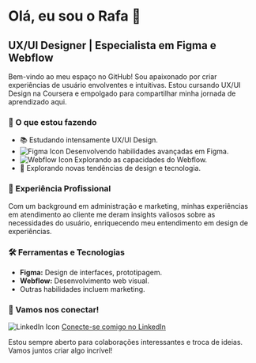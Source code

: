 # Olá, eu sou o Rafa 👋

## UX/UI Designer | Especialista em Figma e Webflow

Bem-vindo ao meu espaço no GitHub! Sou apaixonado por criar experiências de usuário envolventes e intuitivas. Estou cursando UX/UI Design na Coursera e empolgado para compartilhar minha jornada de aprendizado aqui.

### 🌱 O que estou fazendo
- 📚 Estudando intensamente UX/UI Design.
- ![Figma Icon](https://img.shields.io/badge/Figma-F24E1E?style=for-the-badge&logo=Figma&logoColor=white) Desenvolvendo habilidades avançadas em Figma.
- ![Webflow Icon](https://img.shields.io/badge/Webflow-4353FF?style=for-the-badge&logo=Webflow&logoColor=white) Explorando as capacidades do Webflow.
- 👀 Explorando novas tendências de design e tecnologia.

### 💼 Experiência Profissional
Com um background em administração e marketing, minhas experiências em atendimento ao cliente me deram insights valiosos sobre as necessidades do usuário, enriquecendo meu entendimento em design de experiências.

### 🛠️ Ferramentas e Tecnologias
- **Figma:** Design de interfaces, prototipagem.
- **Webflow:** Desenvolvimento web visual.
- Outras habilidades incluem marketing.

### 🤝 Vamos nos conectar!
![LinkedIn Icon](https://img.shields.io/badge/LinkedIn-0077B5?style=for-the-badge&logo=linkedin&logoColor=white) [Conecte-se comigo no LinkedIn](https://www.linkedin.com/in/rafael-silva-961086220)

Estou sempre aberto para colaborações interessantes e troca de ideias. Vamos juntos criar algo incrível!